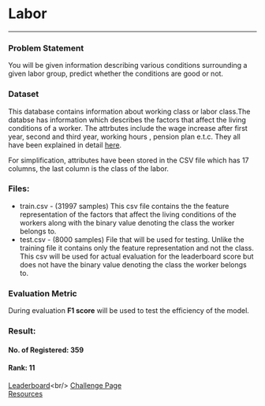 # Labor
***
### Problem Statement
You will be given information describing various conditions surrounding a given labor group, predict whether the conditions are good or not.

### Dataset
This database contains information about working class or labor class.The databse has information which describes the factors that affect the living conditions of a worker. The attrbutes include the wage increase after first year, second and third year, working hours , pension plan e.t.c. They all have been explained in detail [here](https://gitlab.aicrowd.com/aicrowd/practice-challenges/aicrowd_LABOR_challenge/blob/master/Info_dataset.md).

For simplification, attributes have been stored in the CSV file which has 17 columns, the last column is the class of the labor.

### Files:
* train.csv - (31997 samples) This csv file contains the the feature representation of the factors that affect the living conditions of the workers along with the binary value denoting the class the worker belongs to.
* test.csv - (8000 samples) File that will be used for testing. Unlike the training file it contains only the feature representation and not the class. This csv will be used for actual evaluation for the leaderboard score but does not have the binary value denoting the class the worker belongs to.

### Evaluation Metric
During evaluation **F1 score** will be used to test the efficiency of the model.

### Result:
#### No. of Registered: 359
#### Rank: 11
[Leaderboard](https://www.aicrowd.com/challenges/aicrowd-blitz-2/problems/labor/leaderboards?)<br/>
[Challenge Page](https://www.aicrowd.com/challenges/aicrowd-blitz-2/problems/labor)<br/>
[Resources](https://www.aicrowd.com/challenges/aicrowd-blitz-2/problems/labor/dataset_files)
